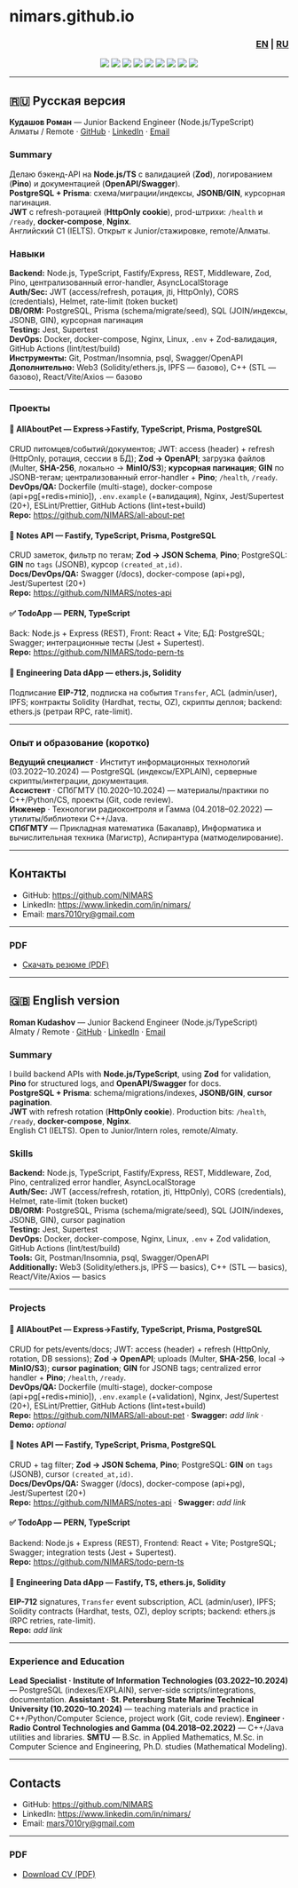 # nimars.github.io
<!-- Language switcher: две секции, русская по умолчанию открыта -->
<h3 align="right">
  <a href="#english-version">EN</a> | <a href="#русская-версия">RU</a>
</h3>

<p align="center">
  <img src="https://img.shields.io/badge/Node.js-20.x-339933?logo=node.js&logoColor=white" />
  <img src="https://img.shields.io/badge/TypeScript-5.x-3178C6?logo=typescript&logoColor=white" />
  <img src="https://img.shields.io/badge/PostgreSQL-JSONB%2FGIN-4169E1?logo=postgresql&logoColor=white" />
  <img src="https://img.shields.io/badge/Express-Middleware-000000?logo=express&logoColor=white" />
  <img src="https://img.shields.io/badge/Prisma-ORM-2D3748?logo=prisma" />
  <img src="https://img.shields.io/badge/OpenAPI-Swagger-85EA2D?logo=swagger&logoColor=black" />
  <img src="https://img.shields.io/badge/Fastify-JSON_Schema-000000?logo=fastify" />
  <img src="https://img.shields.io/badge/Jest%2FSupertest-Tests-99425B?logo=jest&logoColor=white" />
  <img src="https://img.shields.io/badge/Docker-compose-2496ED?logo=docker&logoColor=white" />
</p>

---

## 🇷🇺 Русская версия

**Кудашов Роман** — Junior Backend Engineer (Node.js/TypeScript)  
Алматы / Remote · [GitHub](https://github.com/NIMARS) · [LinkedIn](https://www.linkedin.com/in/nimars/) · [Email](mailto:mars7010ry@gmail.com)

### Summary
Делаю бэкенд-API на **Node.js/TS** с валидацией (**Zod**), логированием (**Pino**) и документацией (**OpenAPI/Swagger**).  
**PostgreSQL + Prisma**: схема/миграции/индексы, **JSONB/GIN**, курсорная пагинация.  
**JWT** с refresh-ротацией (**HttpOnly cookie**), prod-штрихи: `/health` и `/ready`, **docker-compose**, **Nginx**.  
Английский C1 (IELTS).
Открыт к Junior/стажировке, remote/Алматы.

### Навыки
**Backend:**       Node.js, TypeScript, Fastify/Express, REST, Middleware, Zod, Pino, централизованный error-handler, AsyncLocalStorage  
**Auth/Sec:**      JWT (access/refresh, ротация, jti, HttpOnly), CORS (credentials), Helmet, rate-limit (token bucket)  
**DB/ORM:**        PostgreSQL, Prisma (schema/migrate/seed), SQL (JOIN/индексы, JSONB, GIN), курсорная пагинация  
**Testing:**       Jest, Supertest  
**DevOps:**        Docker, docker-compose, Nginx, Linux, `.env` + Zod-валидация, GitHub Actions (lint/test/build)  
**Инструменты:**   Git, Postman/Insomnia, psql, Swagger/OpenAPI  
**Дополнительно:** Web3 (Solidity/ethers.js, IPFS — базово), C++ (STL — базово), React/Vite/Axios — базово

---

### Проекты

#### 🐾 AllAboutPet — Express→Fastify, TypeScript, Prisma, PostgreSQL
CRUD питомцев/событий/документов; JWT: access (header) + refresh (HttpOnly, ротация, сессии в БД); **Zod → OpenAPI**; загрузка файлов (Multer, **SHA-256**, локально → **MinIO/S3**); **курсорная пагинация**; **GIN** по JSONB-тегам; централизованный error-handler + **Pino**; `/health`, `/ready`.  
**DevOps/QA:** Dockerfile (multi-stage), docker-compose (api+pg[+redis+minio]), `.env.example` (+валидация), Nginx, Jest/Supertest (20+), ESLint/Prettier, GitHub Actions (lint+test+build)  
**Repo:** https://github.com/NIMARS/all-about-pet

#### 📝 Notes API — Fastify, TypeScript, Prisma, PostgreSQL
CRUD заметок, фильтр по тегам; **Zod → JSON Schema**, **Pino**; PostgreSQL: **GIN** по `tags` (JSONB), курсор `(created_at,id)`.  
**Docs/DevOps/QA:** Swagger (/docs), docker-compose (api+pg), Jest/Supertest (20+)  
**Repo:** https://github.com/NIMARS/notes-api 

#### ✅ TodoApp — PERN, TypeScript
Back: Node.js + Express (REST), Front: React + Vite; БД: PostgreSQL; Swagger; интеграционные тесты (Jest + Supertest).  
**Repo:** https://github.com/NIMARS/todo-pern-ts

#### 🧪 Engineering Data dApp — ethers.js, Solidity
Подписание **EIP-712**, подписка на события `Transfer`, ACL (admin/user), IPFS; контракты Solidity (Hardhat, тесты, OZ), скрипты деплоя; backend: ethers.js (ретраи RPC, rate-limit).  

---

### Опыт и образование (коротко)
**Ведущий специалист** · Институт информационных технологий (03.2022–10.2024) — PostgreSQL (индексы/EXPLAIN), серверные скрипты/интеграции, документация.  
**Ассистент** · СПбГМТУ (10.2020–10.2024) — материалы/практики по C++/Python/CS, проекты (Git, code review).  
**Инженер** · Технологии радиоконтроля и Гамма (04.2018–02.2022) — утилиты/библиотеки C++/Java.  
**СПбГМТУ** — Прикладная математика (Бакалавр), Информатика и вычислительная техника (Магистр), Аспирантура (матмоделирование).

---

## Контакты
- GitHub: https://github.com/NIMARS  
- LinkedIn: https://www.linkedin.com/in/nimars/  
- Email: mars7010ry@gmail.com

---

### PDF
- [Скачать резюме (PDF)](./CV.pdf)

---

## 🇬🇧 English version

**Roman Kudashov** — Junior Backend Engineer (Node.js/TypeScript)  
Almaty / Remote · [GitHub](https://github.com/NIMARS) · [LinkedIn](https://www.linkedin.com/in/nimars/) · [Email](mailto:mars7010ry@gmail.com)

### Summary
I build backend APIs with **Node.js/TypeScript**, using **Zod** for validation, **Pino** for structured logs, and **OpenAPI/Swagger** for docs.  
**PostgreSQL + Prisma**: schema/migrations/indexes, **JSONB/GIN**, **cursor pagination**.  
**JWT** with refresh rotation (**HttpOnly cookie**). Production bits: `/health`, `/ready`, **docker-compose**, **Nginx**.  
English C1 (IELTS). Open to Junior/Intern roles, remote/Almaty.

### Skills
**Backend:** Node.js, TypeScript, Fastify/Express, REST, Middleware, Zod, Pino, centralized error handler, AsyncLocalStorage  
**Auth/Sec:** JWT (access/refresh, rotation, jti, HttpOnly), CORS (credentials), Helmet, rate-limit (token bucket)  
**DB/ORM:** PostgreSQL, Prisma (schema/migrate/seed), SQL (JOIN/indexes, JSONB, GIN), cursor pagination  
**Testing:** Jest, Supertest  
**DevOps:** Docker, docker-compose, Nginx, Linux, `.env` + Zod validation, GitHub Actions (lint/test/build)  
**Tools:** Git, Postman/Insomnia, psql, Swagger/OpenAPI  
**Additionally:** Web3 (Solidity/ethers.js, IPFS — basics), C++ (STL — basics), React/Vite/Axios — basics

---

### Projects

#### 🐾 AllAboutPet — Express→Fastify, TypeScript, Prisma, PostgreSQL
CRUD for pets/events/docs; JWT: access (header) + refresh (HttpOnly, rotation, DB sessions); **Zod → OpenAPI**; uploads (Multer, **SHA-256**, local → **MinIO/S3**); **cursor pagination**; **GIN** for JSONB tags; centralized error handler + **Pino**; `/health`, `/ready`.  
**DevOps/QA:** Dockerfile (multi-stage), docker-compose (api+pg[+redis+minio]), `.env.example` (+validation), Nginx, Jest/Supertest (20+), ESLint/Prettier, GitHub Actions (lint+test+build)  
**Repo:** https://github.com/NIMARS/all-about-pet · **Swagger:** _add link_ · **Demo:** _optional_

#### 📝 Notes API — Fastify, TypeScript, Prisma, PostgreSQL
CRUD + tag filter; **Zod → JSON Schema**, **Pino**; PostgreSQL: **GIN** on `tags` (JSONB), cursor `(created_at,id)`.  
**Docs/DevOps/QA:** Swagger (/docs), docker-compose (api+pg), Jest/Supertest (20+)  
**Repo:** https://github.com/NIMARS/notes-api · **Swagger:** _add link_

#### ✅ TodoApp — PERN, TypeScript
Backend: Node.js + Express (REST), Frontend: React + Vite; PostgreSQL; Swagger; integration tests (Jest + Supertest).  
**Repo:** https://github.com/NIMARS/todo-pern-ts

#### 🧪 Engineering Data dApp — Fastify, TS, ethers.js, Solidity
**EIP-712** signatures, `Transfer` event subscription, ACL (admin/user), IPFS; Solidity contracts (Hardhat, tests, OZ), deploy scripts; backend: ethers.js (RPC retries, rate-limit).  
**Repo:** _add link_

---

### **Experience and Education**
**Lead Specialist · Institute of Information Technologies (03.2022–10.2024)** — PostgreSQL (indexes/EXPLAIN), server-side scripts/integrations, documentation.
**Assistant · St. Petersburg State Marine Technical University (10.2020–10.2024)** — teaching materials and practice in C++/Python/Computer Science, project work (Git, code review).
**Engineer · Radio Control Technologies and Gamma (04.2018–02.2022)** — C++/Java utilities and libraries.
**SMTU** — B.Sc. in Applied Mathematics, M.Sc. in Computer Science and Engineering, Ph.D. studies (Mathematical Modeling).

---

## Contacts
- GitHub: https://github.com/NIMARS  
- LinkedIn: https://www.linkedin.com/in/nimars/  
- Email: mars7010ry@gmail.com

---

### PDF
- [Download CV (PDF)](./CV.pdf)

